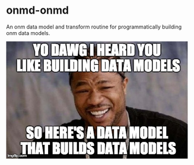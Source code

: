 onmd-onmd
=========

An onm data model and transform routine for programmatically building onm data models.

![An onm data model for building onm data models](onmd-onmd.jpg "Oh never mind...")


